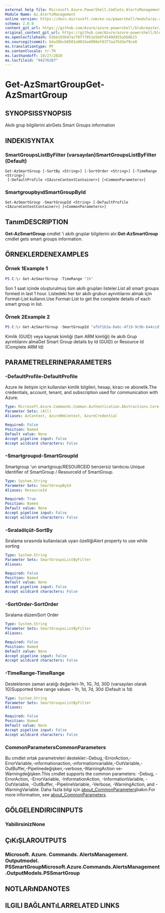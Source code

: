 ```yaml
---
external help file: Microsoft.Azure.PowerShell.Cmdlets.AlertsManagement.dll-Help.xml
Module Name: Az.AlertsManagement
online version: https://docs.microsoft.com/en-us/powershell/module/az.alertsmanagement/get-azsmartgroup
schema: 2.0.0
content_git_url: https://github.com/Azure/azure-powershell/blob/master/src/AlertsManagement/AlertsManagement/help/Get-AzSmartGroup.md
original_content_git_url: https://github.com/Azure/azure-powershell/blob/master/src/AlertsManagement/AlertsManagement/help/Get-AzSmartGroup.md
ms.openlocfilehash: b3bb193b47acf0f77851e5b9f4549d455a568b15
ms.sourcegitcommit: b4a38bcb0501a9016a4998efd377aa75d3ef9ce8
ms.translationtype: MT
ms.contentlocale: tr-TR
ms.lasthandoff: 10/27/2020
ms.locfileid: "94276287"
---
```

# <span data-ttu-id="f598e-101">Get-AzSmartGroup</span><span class="sxs-lookup"><span data-stu-id="f598e-101">Get-AzSmartGroup</span></span>

## <span data-ttu-id="f598e-102">SYNOPSIS</span><span class="sxs-lookup"><span data-stu-id="f598e-102">SYNOPSIS</span></span>
<span data-ttu-id="f598e-103">Akıllı grup bilgilerini alır</span><span class="sxs-lookup"><span data-stu-id="f598e-103">Gets Smart Groups information</span></span>

## <span data-ttu-id="f598e-104">INDEKI</span><span class="sxs-lookup"><span data-stu-id="f598e-104">SYNTAX</span></span>

### <span data-ttu-id="f598e-105">SmartGroupsListByFilter (varsayılan)</span><span class="sxs-lookup"><span data-stu-id="f598e-105">SmartGroupsListByFilter (Default)</span></span>
```
Get-AzSmartGroup [-SortBy <String>] [-SortOrder <String>] [-TimeRange <String>]
 [-DefaultProfile <IAzureContextContainer>] [<CommonParameters>]
```

### <span data-ttu-id="f598e-106">Smartgroupbyıd</span><span class="sxs-lookup"><span data-stu-id="f598e-106">SmartGroupById</span></span>
```
Get-AzSmartGroup -SmartGroupId <String> [-DefaultProfile <IAzureContextContainer>] [<CommonParameters>]
```

## <span data-ttu-id="f598e-107">Tanım</span><span class="sxs-lookup"><span data-stu-id="f598e-107">DESCRIPTION</span></span>
<span data-ttu-id="f598e-108">**Get-AzSmartGroup** cmdlet 'i akıllı gruplar bilgilerini alır.</span><span class="sxs-lookup"><span data-stu-id="f598e-108">**Get-AzSmartGroup** cmdlet gets smart groups information.</span></span>

## <span data-ttu-id="f598e-109">ÖRNEKLERDEN</span><span class="sxs-lookup"><span data-stu-id="f598e-109">EXAMPLES</span></span>

### <span data-ttu-id="f598e-110">Örnek 1</span><span class="sxs-lookup"><span data-stu-id="f598e-110">Example 1</span></span>
```powershell
PS C:\> Get-AzSmartGroup -TimeRange "1h"
```

<span data-ttu-id="f598e-111">Son 1 saat içinde oluşturulmuş tüm akıllı grupları listeler.</span><span class="sxs-lookup"><span data-stu-id="f598e-111">List all smart groups formed in last 1 hour.</span></span> <span data-ttu-id="f598e-112">Listedeki her bir akıllı grubun ayrıntılarını almak için Format-List kullanın.</span><span class="sxs-lookup"><span data-stu-id="f598e-112">Use Format-List to get the complete details of each smart group in list.</span></span>

### <span data-ttu-id="f598e-113">Örnek 2</span><span class="sxs-lookup"><span data-stu-id="f598e-113">Example 2</span></span>
```powershell
PS C:\> Get-AzSmartGroup -SmartGroupId "afbf1b3a-0a6c-4f19-9c9b-644ccd7b1529" | Format-List
```

<span data-ttu-id="f598e-114">Kimlik (GUID) veya kaynak kimliği (tam ARM kimliği) ile akıllı Grup ayrıntılarını alma</span><span class="sxs-lookup"><span data-stu-id="f598e-114">Get Smart Group details by Id (GUID) or Resource Id (Complete ARM Id)</span></span>

## <span data-ttu-id="f598e-115">PARAMETRELERINE</span><span class="sxs-lookup"><span data-stu-id="f598e-115">PARAMETERS</span></span>

### <span data-ttu-id="f598e-116">-DefaultProfile</span><span class="sxs-lookup"><span data-stu-id="f598e-116">-DefaultProfile</span></span>
<span data-ttu-id="f598e-117">Azure ile iletişim için kullanılan kimlik bilgileri, hesap, kiracı ve abonelik.</span><span class="sxs-lookup"><span data-stu-id="f598e-117">The credentials, account, tenant, and subscription used for communication with Azure.</span></span>

```yaml
Type: Microsoft.Azure.Commands.Common.Authentication.Abstractions.Core.IAzureContextContainer
Parameter Sets: (All)
Aliases: AzContext, AzureRmContext, AzureCredential

Required: False
Position: Named
Default value: None
Accept pipeline input: False
Accept wildcard characters: False
```

### <span data-ttu-id="f598e-118">-Smartgroupıd</span><span class="sxs-lookup"><span data-stu-id="f598e-118">-SmartGroupId</span></span>
<span data-ttu-id="f598e-119">Smartgroup 'un smartgroup/RESOURCEID benzersiz tanıtıcısı.</span><span class="sxs-lookup"><span data-stu-id="f598e-119">Unique Identifier of SmartGroup / ResourceId of SmartGroup.</span></span>

```yaml
Type: System.String
Parameter Sets: SmartGroupById
Aliases: ResourceId

Required: True
Position: Named
Default value: None
Accept pipeline input: False
Accept wildcard characters: False
```

### <span data-ttu-id="f598e-120">-Sıralaölçüt</span><span class="sxs-lookup"><span data-stu-id="f598e-120">-SortBy</span></span>
<span data-ttu-id="f598e-121">Sıralama sırasında kullanılacak uyarı özelliği</span><span class="sxs-lookup"><span data-stu-id="f598e-121">Alert property to use while sorting</span></span>

```yaml
Type: System.String
Parameter Sets: SmartGroupsListByFilter
Aliases:

Required: False
Position: Named
Default value: None
Accept pipeline input: False
Accept wildcard characters: False
```

### <span data-ttu-id="f598e-122">-SortOrder</span><span class="sxs-lookup"><span data-stu-id="f598e-122">-SortOrder</span></span>
<span data-ttu-id="f598e-123">Sıralama düzeni</span><span class="sxs-lookup"><span data-stu-id="f598e-123">Sort Order</span></span>

```yaml
Type: System.String
Parameter Sets: SmartGroupsListByFilter
Aliases:

Required: False
Position: Named
Default value: None
Accept pipeline input: False
Accept wildcard characters: False
```

### <span data-ttu-id="f598e-124">-TimeRange</span><span class="sxs-lookup"><span data-stu-id="f598e-124">-TimeRange</span></span>
<span data-ttu-id="f598e-125">Desteklenen zaman aralığı değerleri-1h, 1G, 7d, 30D (varsayılan olarak 1G)</span><span class="sxs-lookup"><span data-stu-id="f598e-125">Supported time range values - 1h, 1d, 7d, 30d (Default is 1d)</span></span>

```yaml
Type: System.String
Parameter Sets: SmartGroupsListByFilter
Aliases:

Required: False
Position: Named
Default value: None
Accept pipeline input: False
Accept wildcard characters: False
```

### <span data-ttu-id="f598e-126">CommonParameters</span><span class="sxs-lookup"><span data-stu-id="f598e-126">CommonParameters</span></span>
<span data-ttu-id="f598e-127">Bu cmdlet ortak parametreleri destekler:-Debug,-ErrorAction,-ErrorVariable,-ınformationaction,-ınformationvariable,-OutVariable,-OutBuffer,-Pipelinedeğişken,-verbose,-WarningAction ve-Warningdeğişken.</span><span class="sxs-lookup"><span data-stu-id="f598e-127">This cmdlet supports the common parameters: -Debug, -ErrorAction, -ErrorVariable, -InformationAction, -InformationVariable, -OutVariable, -OutBuffer, -PipelineVariable, -Verbose, -WarningAction, and -WarningVariable.</span></span> <span data-ttu-id="f598e-128">Daha fazla bilgi için [about_CommonParameters](http://go.microsoft.com/fwlink/?LinkID=113216)bakın.</span><span class="sxs-lookup"><span data-stu-id="f598e-128">For more information, see [about_CommonParameters](http://go.microsoft.com/fwlink/?LinkID=113216).</span></span>

## <span data-ttu-id="f598e-129">GÖLGELENDIRICI</span><span class="sxs-lookup"><span data-stu-id="f598e-129">INPUTS</span></span>

### <span data-ttu-id="f598e-130">Yabilirsiniz</span><span class="sxs-lookup"><span data-stu-id="f598e-130">None</span></span>

## <span data-ttu-id="f598e-131">ÇıKıŞLAR</span><span class="sxs-lookup"><span data-stu-id="f598e-131">OUTPUTS</span></span>

### <span data-ttu-id="f598e-132">Microsoft. Azure. Commands. AlertsManagement. Outputmodel. PSSmartGroup</span><span class="sxs-lookup"><span data-stu-id="f598e-132">Microsoft.Azure.Commands.AlertsManagement.OutputModels.PSSmartGroup</span></span>

## <span data-ttu-id="f598e-133">NOTLARıNDA</span><span class="sxs-lookup"><span data-stu-id="f598e-133">NOTES</span></span>

## <span data-ttu-id="f598e-134">ILGILI BAĞLANTıLAR</span><span class="sxs-lookup"><span data-stu-id="f598e-134">RELATED LINKS</span></span>
